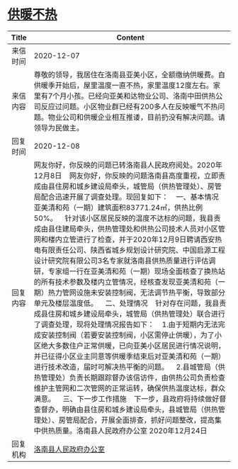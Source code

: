 # <a href="http://www.shangluo.gov.cn/zmhd/ldxxxx.jsp?urltype=leadermail.LeaderMailContentUrl&wbtreeid=1112&leadermailid=6683">供暖不热</a>
| Title |                                                                                                                                                                                                                                                                                                                                                                              Content                                                                                                                                                                                                                                                                                                                                                                               |
|:-----:|--------------------------------------------------------------------------------------------------------------------------------------------------------------------------------------------------------------------------------------------------------------------------------------------------------------------------------------------------------------------------------------------------------------------------------------------------------------------------------------------------------------------------------------------------------------------------------------------------------------------------------------------------------------------------------------------------------------------------------------------------------------------|
| 来信时间  | 2020-12-07                                                                                                                                                                                                                                                                                                                                                                                                                                                                                                                                                                                                                                                                                                                                                         |
| 来信内容  | 尊敬的领导，我居住在洛南县亚美小区，全额缴纳供暖费。自供暖季开始后，屋里温度一直不热，家里温度12度左右。家里有7个月小孩。已经向亚美和达物业公司、洛南中田供热公司反应过问题。小区物业群已经有200多人在反映暖气不热问题。物业公司和供暖企业相互推诿，目前扔没有解决问题。请领导为民做主。                                                                                                                                                                                                                                                                                                                                                                                                                                                                                                                                                                                                                    |
| 回复时间  | 2020-12-08                                                                                                                                                                                                                                                                                                                                                                                                                                                                                                                                                                                                                                                                                                                                                         |
| 回复内容  | 网友你好，你反映的问题已转洛南县人民政府阅处。2020年12月8日    网友你好，你反映的问题洛南县高度重视，立即责成由县住房和城乡建设局牵头，城管局（供热管理处）、房管局配合迅速开展了调查处理。现回复如下：    一、基本情况    亚美清和苑（一期）建筑面积83771.24㎡，供热比例50%。    针对该小区居民反映的温度不达标的问题，我县责成由县住建局牵头，供热管理处和供热公司技术人员对小区管网和楼内立管进行了检查，并于2020年12月9日聘请西安热电有限责任公司、陕西省城乡规划设计研究院、中国启源工程设计研究院有限公司3名专家就洛南县供热质量进行评估调研，专家组一行在亚美清和苑（一期）现场全面核查了换热站的所有技术参数及楼内立管情况，经核查发现亚美清和苑（一期）热力管网设施未安装控制阀，无法调节热平衡，导致部分单元及楼层温度低。    二、处理情况    针对存在问题，我县责成县住房和城乡建设局牵头，城管局（供热管理处）联合进行了调查处理，现将处理情况报告如下：    1.由于短期内无法完成安装控制阀（若要安装控制阀，小区需停止供暖），为了小区绝大多数住户正常供暖，已向亚美小区居民进行情况说明，并已征得小区业主同意等供暖季结束后对亚美清和苑（一期）进行技术改造，届时可解决热平衡的问题。    2.县城管局（供热管理处）负责长期跟踪督办该信访件，由供热公司负责检查维护主管网和二次管网的正常运转，确保供热温度达标，群众满意。    三、下一步工作措施    下一步，县政府将持续做好督查督办，明确由县住房和城乡建设局牵头，县城管局（供热管理处）、房管局配合，开展全面排查，抓好问题整改，提高集中供热质量。洛南县人民政府办公室 2020年12月24日 |
| 回复机构  | <a href="../../categories/agencies/洛南县人民政府办公室.md">洛南县人民政府办公室</a>                                                                                                                                                                                                                                                                                                                                                                                                                                                                                                                                                                                                                                                                                                   |
